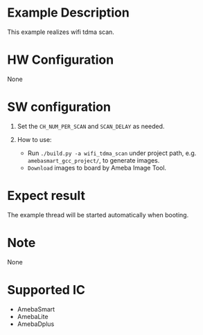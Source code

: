 # Example Description

This example realizes wifi tdma scan.

# HW Configuration

None

# SW configuration

1. Set the `CH_NUM_PER_SCAN` and `SCAN_DELAY` as needed.

2. How to use:
   - Run `./build.py -a wifi_tdma_scan` under project path, e.g. `amebasmart_gcc_project/`, to generate images.
   - `Download` images to board by Ameba Image Tool.


# Expect result

The example thread will be started automatically when booting.

# Note

None

# Supported IC

- AmebaSmart
- AmebaLite
- AmebaDplus
